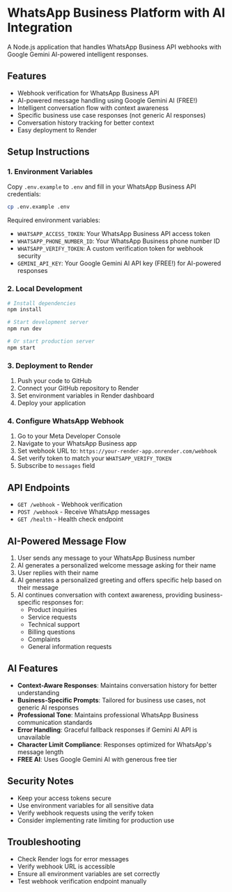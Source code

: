 # WhatsApp Business Platform with AI Integration

A Node.js application that handles WhatsApp Business API webhooks with Google Gemini AI-powered intelligent responses.

## Features

- Webhook verification for WhatsApp Business API
- AI-powered message handling using Google Gemini AI (FREE!)
- Intelligent conversation flow with context awareness
- Specific business use case responses (not generic AI responses)
- Conversation history tracking for better context
- Easy deployment to Render

## Setup Instructions

### 1. Environment Variables

Copy `.env.example` to `.env` and fill in your WhatsApp Business API credentials:

```bash
cp .env.example .env
```

Required environment variables:
- `WHATSAPP_ACCESS_TOKEN`: Your WhatsApp Business API access token
- `WHATSAPP_PHONE_NUMBER_ID`: Your WhatsApp Business phone number ID
- `WHATSAPP_VERIFY_TOKEN`: A custom verification token for webhook security
- `GEMINI_API_KEY`: Your Google Gemini AI API key (FREE!) for AI-powered responses

### 2. Local Development

```bash
# Install dependencies
npm install

# Start development server
npm run dev

# Or start production server
npm start
```

### 3. Deployment to Render

1. Push your code to GitHub
2. Connect your GitHub repository to Render
3. Set environment variables in Render dashboard
4. Deploy your application

### 4. Configure WhatsApp Webhook

1. Go to your Meta Developer Console
2. Navigate to your WhatsApp Business app
3. Set webhook URL to: `https://your-render-app.onrender.com/webhook`
4. Set verify token to match your `WHATSAPP_VERIFY_TOKEN`
5. Subscribe to `messages` field

## API Endpoints

- `GET /webhook` - Webhook verification
- `POST /webhook` - Receive WhatsApp messages
- `GET /health` - Health check endpoint

## AI-Powered Message Flow

1. User sends any message to your WhatsApp Business number
2. AI generates a personalized welcome message asking for their name
3. User replies with their name
4. AI generates a personalized greeting and offers specific help based on their message
5. AI continues conversation with context awareness, providing business-specific responses for:
   - Product inquiries
   - Service requests
   - Technical support
   - Billing questions
   - Complaints
   - General information requests

## AI Features

- **Context-Aware Responses**: Maintains conversation history for better understanding
- **Business-Specific Prompts**: Tailored for business use cases, not generic AI responses
- **Professional Tone**: Maintains professional WhatsApp Business communication standards
- **Error Handling**: Graceful fallback responses if Gemini AI API is unavailable
- **Character Limit Compliance**: Responses optimized for WhatsApp's message length
- **FREE AI**: Uses Google Gemini AI with generous free tier

## Security Notes

- Keep your access tokens secure
- Use environment variables for all sensitive data
- Verify webhook requests using the verify token
- Consider implementing rate limiting for production use

## Troubleshooting

- Check Render logs for error messages
- Verify webhook URL is accessible
- Ensure all environment variables are set correctly
- Test webhook verification endpoint manually
